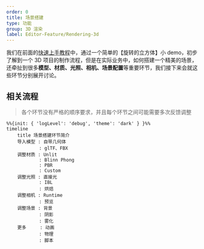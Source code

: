 ```yaml
---
order: 0
title: 场景搭建
type: 功能
group: 3D 渲染
label: Editor-Feature/Rendering-3d
---
```


我们在前面的[快速上手教程](${docs}editor-cn)中，通过一个简单的【旋转的立方体】小 demo，初步了解到一个 3D 项目的制作流程，但是在实际业务中，如何搭建一个精美的场景，还牵扯到很多**模型、材质、光照、相机、场景配置**等重要环节，我们接下来会就这些环节分别展开讨论。

## 相关流程

> 各个环节没有严格的顺序要求，并且每个环节之间可能需要多次反馈调整

```mermaid
%%{init: { 'logLevel': 'debug', 'theme': 'dark' } }%%
timeline
  	title 场景搭建环节简介
    导入模型 : 自带几何体
            : glTF、FBX
    调整材质 : Unlit
			: Blinn Phong
			: PBR
			: Custom
    调整光照 : 直接光
			: IBL
			: 烘焙
    调整相机 : Runtime
			: 预览
    调整场景 : 背景
			: 阴影
			: 雾化
	更多     : 动画
			: 物理
			: 脚本
```
